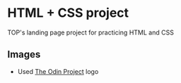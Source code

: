 # HTML + CSS project

TOP's landing page project for practicing HTML and CSS

## Images

- Used [The Odin Project](https://www.theodinproject.com/) logo